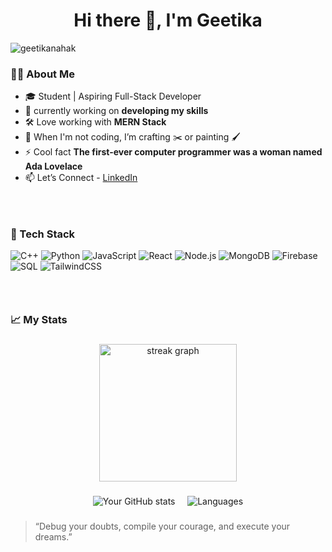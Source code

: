 <h1 align="center">Hi there 👋, I'm Geetika</h1>
<p align="left"> <img src="https://komarev.com/ghpvc/?username=geetikanahak&label=Profile%20views&color=0e75b6&style=flat" alt="geetikanahak" /> </p>

### 👩‍💻 About Me

- 🎓 Student | Aspiring Full-Stack Developer
- 🔭 currently working on **developing my skills**
- 🛠️ Love working with **MERN Stack**
- 🎨 When I'm not coding, I’m crafting ✂️ or painting 🖌️
- ⚡ Cool fact **The first-ever computer programmer was a woman named Ada Lovelace**
- 📫 Let’s Connect - [LinkedIn](https://www.linkedin.com/in/geetika-sai-sravani-nahak)  
### &nbsp;



### 🔧 Tech Stack

![C++](https://img.shields.io/badge/C++-1f2b39?style=flat&logo=c%2b%2b&logoColor=white)
![Python](https://img.shields.io/badge/Python-2b2d42?style=flat&logo=python&logoColor=ffdd54)
![JavaScript](https://img.shields.io/badge/JavaScript-323330?style=flat&logo=javascript&logoColor=f7df1e)
![React](https://img.shields.io/badge/React-20232a?style=flat&logo=react&logoColor=61dafb)
![Node.js](https://img.shields.io/badge/Node.js-2b3e2f?style=flat&logo=node.js&logoColor=68a063)
![MongoDB](https://img.shields.io/badge/MongoDB-1e2d2f?style=flat&logo=mongodb&logoColor=47A248)
![Firebase](https://img.shields.io/badge/Firebase-2e2e2e?style=flat&logo=firebase&logoColor=ffca28)
![SQL](https://img.shields.io/badge/SQL-203040?style=flat&logo=mysql&logoColor=ffffff)
![TailwindCSS](https://img.shields.io/badge/TailwindCSS-1e293b?style=flat&logo=tailwind-css&logoColor=38bdf8)

### &nbsp;

### 📈 My Stats 

###

<div align="center">
  <img src="https://streak-stats.demolab.com?user=GeetikaNahak&locale=en&mode=daily&theme=dark&hide_border=false&border_radius=5&order=3&background=0d1117" height="220" alt="streak graph"  />
</div>

###

<div align="center">
 
![Your GitHub stats](https://github-readme-stats.vercel.app/api?username=GeetikaNahak&show_icons=true&theme=dark&count_private=true&title_color=ffffff&icon_color=bb2acf&text_color=daf7dc&rank_icon=github&bg_color=0d1117) &nbsp;&nbsp;&nbsp;
![Languages](https://github-readme-stats.vercel.app/api/top-langs/?username=GeetikaNahak&layout=compact&langs_count=100&theme=dark&title_color=ffffff&icon_color=bb2acf&text_color=daf7dc&bg_color=0d1117)
</div>

###
> “Debug your doubts, compile your courage, and execute your dreams.” 
